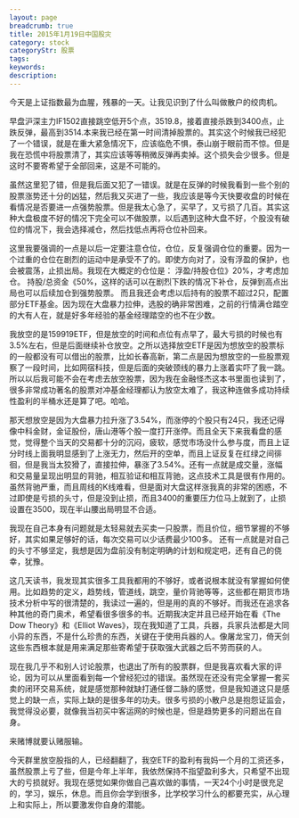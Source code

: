 ```yaml
---
layout: page
breadcrumb: true
title: 2015年1月19日中国股灾
category: stock
categoryStr: 股票
tags: 
keywords: 
description: 
---
```


今天是上证指数最为血腥，残暴的一天。让我见识到了什么叫做散户的绞肉机。

早盘沪深主力IF1502直接跳空低开5个点，3519.8，接着直接杀跌到3400点，止跌反弹，最高到3514.本来我已经在第一时间清掉股票的。其实这个时候我已经犯了一个错误，就是在重大紧急情况下，应该临危不惧，泰山崩于眼前而不惊。但是我在恐慌中将股票清了，其实应该等等稍微反弹再卖掉。这个损失会少很多。但是这时不要寄希望于全部回来，这是不可能的。

虽然这里犯了错，但是我后面又犯了一错误。就是在反弹的时候我看到一些个别的股票涨势还十分的凶猛，然后我又买进了一些，我应该是等今天快要收盘的时候在看情况是否要进一点强势股票。但是我太心急了，买早了，又亏损了几百。其实这种大盘极度不好的情况下完全可以不做股票，以后遇到这种大盘不好，个股没有破位的情况下，我会选择减仓，然后找低点再将仓位补回来。

这里我要强调的一点是以后一定要注意仓位，仓位，反复强调仓位的重要。因为一个过重的仓位在剧烈的运动中是承受不了的。即使方向对了，没有浮盈的保护，也会被震荡，止损出局。我现在大概定的仓位是：
浮盈/持股仓位》20%，才考虑加仓。
持股/总资金《50%，这样的话可以在剧烈下跌的情况下补仓，反弹到高点出局也可以后续加仓到强势股票。
而且我还会考虑以后持有的股票不超过2只，配置部分ETF基金。因为现在大盘暴力拉伸，选股的确非常困难，之前的行情满仓踏空的大有人在，就是好多年经验的基金经理踏空的也不在少数。

我放空的是159919ETF，但是放空的时间和点位有点早了，最大亏损的时候也有3.5%左右，但是后面继续补仓放空。之所以选择放空ETF是因为想放空的股票标的一般都没有可以借出的股票，比如长春高新，第二点是因为想放空的一些股票观察了一段时间，比如网宿科技，但是后面的突破颈线的暴力上涨着实吓了我一跳。所以以后我可能不会在考虑去放空股票，因为我在金融怪杰这本书里面也读到了，很多非常成功著名的股票对冲基金经理都认为放空太难了，我这种连做多成功持续性盈利的半桶水还是算了吧。哈哈。

那天想放空是因为大盘暴力拉升涨了3.54%，而涨停的个股只有24只，我还记得像中科金财，金证股份，唐山港等个股一度打开涨停。而且全天下来我看盘的感觉，觉得整个当天的交易都十分的沉闷，疲软，感觉市场没什么参与度，而且上证分时线上面我明显感到了上涨无力，然后开的空单，而且上证反复在红绿之间徘徊，但是我当太狡猾了，直接拉伸，暴涨了3.54%。还有一点就是成交量，涨幅和交易量呈现出明显的背驰，相互验证和相互背驰，这点技术工具是很有作用的。虽然背驰严重，而且周线的K线难看，但是面对大盘这样涨我真的非常的困惑，不过即使是亏损的头寸，但是没到止损，而且3400的重要压力位马上就到了，止损设置在3500，现在半山腰出局明显不合适。

我现在自己本身有问题就是太轻易就去买卖一只股票，而且价位，细节掌握的不够好，其实如果足够好的话，每次交易可以少话费最少100多。
还有一点就是对自己的头寸不够坚定，我想是因为盘前没有制定明确的计划和规定吧，还有自己的侥幸，犹豫。

这几天读书，我发现其实很多工具我都用的不够好，或者说根本就没有掌握如何使用。比如趋势的定义，趋势线，管道线，跳空，量价背驰等等，这些都在期货市场技术分析中写的很清楚的，我读过一遍的，但是用的真的不够好。而我还在追求各种其他的奇门奥术，希望看很多很多的书。近期我决定并且已经开始在看《The Dow Theory》和《Elliot Waves》，现在我知道了工具，兵器，兵家兵法都是大同小异的东西，不是什么珍贵的东西，关键在于使用兵器的人。像屠龙宝刀，倚天剑这些东西根本就是用来满足那些寄希望于获取强大武器之后不劳而获的人。

现在我几乎不和别人讨论股票，也退出了所有的股票群，但是我喜欢看大家的评论，因为可以从里面看到每一个曾经犯过的错误。虽然现在还没有完全掌握一套买卖的闭环交易系统，就是感觉那种就缺打通任督二脉的感觉，但是我知道这只是感觉上的缺一点，实际上缺的是很多年的功夫。很多亏损的小散户总是抱怨证监会，我觉得没必要，就像我当初买中客运网的时候也是，但是趋势更多的问题出在自身。

来赌博就要认赌服输。

今天群里放空股指的人，已经翻翻了，我空ETF的盈利有我妈一个月的工资还多，虽然股票上亏了些，但是今年上半年，我依然保持不指望盈利多大，只希望不出现大的亏损就好。我现在感觉如果你做自己喜欢做的事情，一天24个小时是很充足的，学习，娱乐，休息。而且你会学到很多，比学校学习什么的都要充实，从心理上和实际上，所以要激发你自身的潜能。